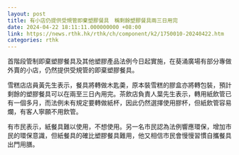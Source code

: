 ```yaml
---
layout: post
title: 有小店仍提供受規管即棄塑膠餐具　稱剩餘塑膠餐具兩三日用完
date: 2024-04-22 18:11:11.000000000 +08:00
link: https://news.rthk.hk/rthk/ch/component/k2/1750010-20240422.htm
categories: rthk
---
```


首階段管制即棄塑膠餐具及其他塑膠產品法例今日起實施，在葵涌廣場有部分專做外賣的小店，仍然提供受規管的即棄塑膠餐具。

雪糕店店員黃先生表示，餐具將轉做木匙羮，原本裝雪糕的膠盒亦將轉包裝，預計剩餘的塑膠餐具可以在兩至三日內用完。茶飲店負責人葉先生表示，轉用紙飲管已有一個多月，而法例未有規定要轉做紙杯，因此仍然選擇使用膠杯，但紙飲管容易爛，有客人寧願不用飲管。

有市民表示，紙餐具難以使用，不想使用。另一名市民認為法例響應環保，增加市民的環保意識，但紙餐具的確比塑膠餐具難用，他又相信市民會慢慢習慣自攜餐具出門用膳。
